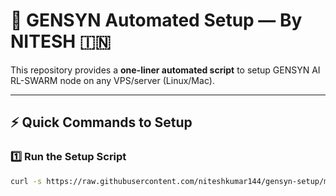 # 🚀 GENSYN Automated Setup — By NITESH 🇮🇳

This repository provides a **one-liner automated script** to setup GENSYN AI RL-SWARM node on any VPS/server (Linux/Mac).

---

## ⚡️ Quick Commands to Setup

### 1️⃣ **Run the Setup Script**
```bash
curl -s https://raw.githubusercontent.com/niteshkumar144/gensyn-setup/main/setup.sh | bash
